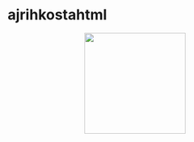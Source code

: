 # ajrihkostahtml
<div id="header" align="center">
  <img src="https://gifdb.com/images/high/black-cat-aggressive-typing-vjhtav6tiwbx1a2c.gif" width="200"/>
</div>
